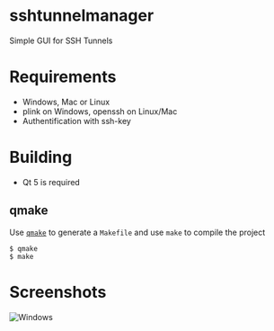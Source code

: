 # sshtunnelmanager

Simple GUI for SSH Tunnels

# Requirements
* Windows, Mac or Linux
* plink on Windows, openssh on Linux/Mac
* Authentification with ssh-key

# Building

* Qt 5 is required

## qmake

Use [`qmake`](http://doc.qt.io/qt-5/qmake-manual.html) to generate a `Makefile` and use `make` to compile the project

    $ qmake
    $ make

# Screenshots
![Windows](https://shyim.de/screenshots/TunnelManager_2017-12-10_21-54-52.png)


